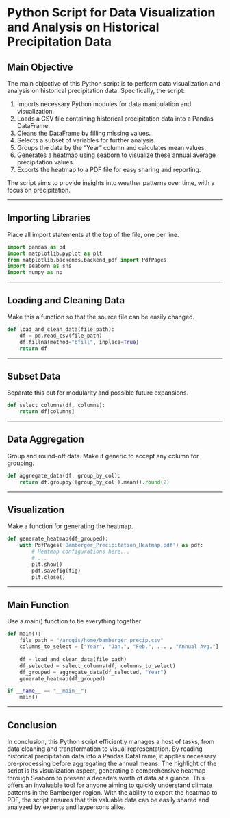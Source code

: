 # Python Script for Data Visualization and Analysis on Historical Precipitation Data

## Main Objective

The main objective of this Python script is to perform data visualization and analysis on historical precipitation data. Specifically, the script:

1. Imports necessary Python modules for data manipulation and visualization.
2. Loads a CSV file containing historical precipitation data into a Pandas DataFrame.
3. Cleans the DataFrame by filling missing values.
4. Selects a subset of variables for further analysis.
5. Groups the data by the “Year” column and calculates mean values.
6. Generates a heatmap using seaborn to visualize these annual average precipitation values.
7. Exports the heatmap to a PDF file for easy sharing and reporting.

The script aims to provide insights into weather patterns over time, with a focus on precipitation.

---

## Importing Libraries

Place all import statements at the top of the file, one per line.

```python
import pandas as pd
import matplotlib.pyplot as plt
from matplotlib.backends.backend_pdf import PdfPages
import seaborn as sns
import numpy as np
```

---

## Loading and Cleaning Data

Make this a function so that the source file can be easily changed.

```python
def load_and_clean_data(file_path):
    df = pd.read_csv(file_path)
    df.fillna(method="bfill", inplace=True)
    return df
```

---

## Subset Data

Separate this out for modularity and possible future expansions.

```python
def select_columns(df, columns):
    return df[columns]
```

---

## Data Aggregation

Group and round-off data. Make it generic to accept any column for grouping.

```python
def aggregate_data(df, group_by_col):
    return df.groupby([group_by_col]).mean().round(2)
```

---

## Visualization

Make a function for generating the heatmap.

```python
def generate_heatmap(df_grouped):
    with PdfPages('Bamberger_Precipitation_Heatmap.pdf') as pdf:
        # Heatmap configurations here...
        # ...
        plt.show()
        pdf.savefig(fig)
        plt.close()
```

---

## Main Function

Use a main() function to tie everything together.

```python
def main():
    file_path = "/arcgis/home/bamberger_precip.csv"
    columns_to_select = ["Year", "Jan.", "Feb.", ... , "Annual Avg."]
    
    df = load_and_clean_data(file_path)
    df_selected = select_columns(df, columns_to_select)
    df_grouped = aggregate_data(df_selected, "Year")
    generate_heatmap(df_grouped)

if __name__ == "__main__":
    main()
```

---

## Conclusion

In conclusion, this Python script efficiently manages a host of tasks, from data cleaning and transformation to visual representation. By reading historical precipitation data into a Pandas DataFrame, it applies necessary pre-processing before aggregating the annual means. The highlight of the script is its visualization aspect, generating a comprehensive heatmap through Seaborn to present a decade’s worth of data at a glance. This offers an invaluable tool for anyone aiming to quickly understand climate patterns in the Bamberger region. With the ability to export the heatmap to PDF, the script ensures that this valuable data can be easily shared and analyzed by experts and laypersons alike.
```